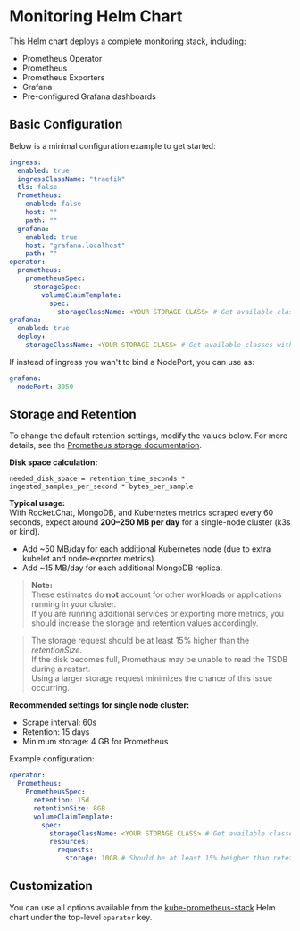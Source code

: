 # Monitoring Helm Chart

This Helm chart deploys a complete monitoring stack, including:
- Prometheus Operator
- Prometheus
- Prometheus Exporters
- Grafana
- Pre-configured Grafana dashboards

## Basic Configuration

Below is a minimal configuration example to get started:

```yaml
ingress:
  enabled: true
  ingressClassName: "traefik"
  tls: false
  Prometheus:
    enabled: false
    host: ""
    path: ""
  grafana:
    enabled: true
    host: "grafana.localhost"
    path: ""
operator:
  prometheus:
    prometheusSpec:
      storageSpec:
        volumeClaimTemplate:
          spec:
            storageClassName: <YOUR STORAGE CLASS> # Get available classes with: kubectl get storageclasses.storage.k8s.io
grafana:
  enabled: true
  deploy:
    storageClassName: <YOUR STORAGE CLASS> # Get available classes with: kubectl get storageclasses.
```

If instead of ingress you wan't to bind a NodePort, you can use as:

```yaml
grafana:
  nodePort: 3050
```

## Storage and Retention

To change the default retention settings, modify the values below. For more details, see the [Prometheus storage documentation](https://prometheus.io/docs/prometheus/latest/storage/).

**Disk space calculation:**
```
needed_disk_space = retention_time_seconds * ingested_samples_per_second * bytes_per_sample
```

**Typical usage:**  
With Rocket.Chat, MongoDB, and Kubernetes metrics scraped every 60 seconds, expect around **200–250 MB per day** for a single-node cluster (k3s or kind).  
- Add ~50 MB/day for each additional Kubernetes node (due to extra kubelet and node-exporter metrics).
- Add ~15 MB/day for each additional MongoDB replica.

> **Note:**  
> These estimates do **not** account for other workloads or applications running in your cluster.  
> If you are running additional services or exporting more metrics, you should increase the storage and retention values accordingly.

> The storage request should be at least 15% higher than the *retentionSize*.  
> If the disk becomes full, Prometheus may be unable to read the TSDB during a restart.  
> Using a larger storage request minimizes the chance of this issue occurring.

**Recommended settings for single node cluster:**
- Scrape interval: 60s
- Retention: 15 days
- Minimum storage: 4 GB for Prometheus


Example configuration:
```yaml
operator:
  Prometheus:
    PrometheusSpec:
      retention: 15d
      retentionSize: 8GB
      volumeClaimTemplate:
        spec:
          storageClassName: <YOUR STORAGE CLASS> # Get available classes with: kubectl get storageclasses.storage.k8s.io
          resources:
            requests:
              storage: 10GB # Should be at least 15% heigher than retetion size
```

## Customization

You can use all options available from the [kube-prometheus-stack](https://github.com/prometheus-community/helm-charts/tree/main/charts/kube-prometheus-stack) Helm chart under the top-level `operator` key.


